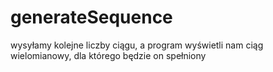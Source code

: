 # generateSequence
wysyłamy kolejne liczby ciągu, a program wyświetli nam ciąg wielomianowy, dla którego będzie on spełniony
